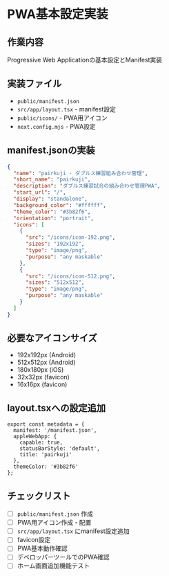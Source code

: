# PWA基本設定実装

## 作業内容
Progressive Web Applicationの基本設定とManifest実装

## 実装ファイル
- `public/manifest.json`
- `src/app/layout.tsx` - manifest設定
- `public/icons/` - PWA用アイコン
- `next.config.mjs` - PWA設定

## manifest.jsonの実装
```json
{
  "name": "pairkuji - ダブルス練習組み合わせ管理",
  "short_name": "pairkuji",
  "description": "ダブルス練習試合の組み合わせ管理PWA",
  "start_url": "/",
  "display": "standalone",
  "background_color": "#ffffff",
  "theme_color": "#3b82f6",
  "orientation": "portrait",
  "icons": [
    {
      "src": "/icons/icon-192.png",
      "sizes": "192x192",
      "type": "image/png",
      "purpose": "any maskable"
    },
    {
      "src": "/icons/icon-512.png", 
      "sizes": "512x512",
      "type": "image/png",
      "purpose": "any maskable"
    }
  ]
}
```

## 必要なアイコンサイズ
- 192x192px (Android)
- 512x512px (Android)
- 180x180px (iOS)
- 32x32px (favicon)
- 16x16px (favicon)

## layout.tsxへの設定追加
```tsx
export const metadata = {
  manifest: '/manifest.json',
  appleWebApp: {
    capable: true,
    statusBarStyle: 'default',
    title: 'pairkuji'
  },
  themeColor: '#3b82f6'
};
```

## チェックリスト
- [ ] `public/manifest.json` 作成
- [ ] PWA用アイコン作成・配置
- [ ] `src/app/layout.tsx` にmanifest設定追加
- [ ] favicon設定
- [ ] PWA基本動作確認
- [ ] デベロッパーツールでのPWA確認
- [ ] ホーム画面追加機能テスト